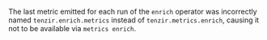 The last metric emitted for each run of the `enrich` operator was incorrectly
named `tenzir.enrich.metrics` instead of `tenzir.metrics.enrich`, causing it not
to be available via `metrics enrich`.
